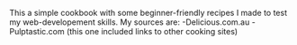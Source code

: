 This a simple cookbook with some beginner-friendly recipes I made to test my web-developement skills. My sources are:
-Delicious.com.au
-Pulptastic.com (this one included links to other cooking sites)
